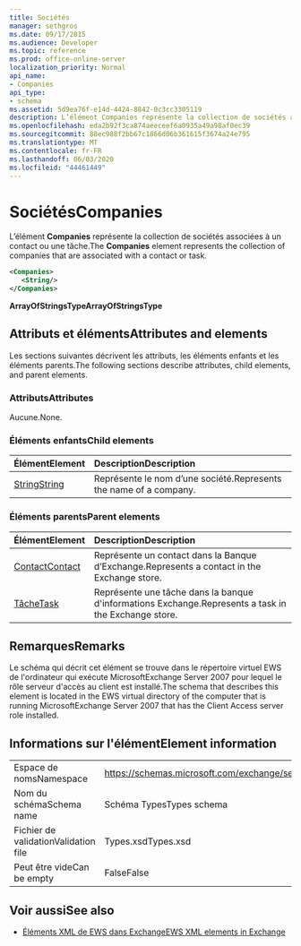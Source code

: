 ```yaml
---
title: Sociétés
manager: sethgros
ms.date: 09/17/2015
ms.audience: Developer
ms.topic: reference
ms.prod: office-online-server
localization_priority: Normal
api_name:
- Companies
api_type:
- schema
ms.assetid: 5d9ea76f-e14d-4424-8842-0c3cc3305119
description: L’élément Companies représente la collection de sociétés associées à un contact ou une tâche.
ms.openlocfilehash: eda2b92f3ca874aeeceef6a0935a49a98af0ec39
ms.sourcegitcommit: 88ec988f2bb67c1866d06b361615f3674a24e795
ms.translationtype: MT
ms.contentlocale: fr-FR
ms.lasthandoff: 06/03/2020
ms.locfileid: "44461449"
---
```

# <a name="companies"></a><span data-ttu-id="cf408-103">Sociétés</span><span class="sxs-lookup"><span data-stu-id="cf408-103">Companies</span></span>

<span data-ttu-id="cf408-104">L’élément **Companies** représente la collection de sociétés associées à un contact ou une tâche.</span><span class="sxs-lookup"><span data-stu-id="cf408-104">The **Companies** element represents the collection of companies that are associated with a contact or task.</span></span> 
  
```xml
<Companies>
   <String/>
</Companies>
```

 <span data-ttu-id="cf408-105">**ArrayOfStringsType**</span><span class="sxs-lookup"><span data-stu-id="cf408-105">**ArrayOfStringsType**</span></span>
## <a name="attributes-and-elements"></a><span data-ttu-id="cf408-106">Attributs et éléments</span><span class="sxs-lookup"><span data-stu-id="cf408-106">Attributes and elements</span></span>

<span data-ttu-id="cf408-107">Les sections suivantes décrivent les attributs, les éléments enfants et les éléments parents.</span><span class="sxs-lookup"><span data-stu-id="cf408-107">The following sections describe attributes, child elements, and parent elements.</span></span>
  
### <a name="attributes"></a><span data-ttu-id="cf408-108">Attributs</span><span class="sxs-lookup"><span data-stu-id="cf408-108">Attributes</span></span>

<span data-ttu-id="cf408-109">Aucune.</span><span class="sxs-lookup"><span data-stu-id="cf408-109">None.</span></span>
  
### <a name="child-elements"></a><span data-ttu-id="cf408-110">Éléments enfants</span><span class="sxs-lookup"><span data-stu-id="cf408-110">Child elements</span></span>

|<span data-ttu-id="cf408-111">**Élément**</span><span class="sxs-lookup"><span data-stu-id="cf408-111">**Element**</span></span>|<span data-ttu-id="cf408-112">**Description**</span><span class="sxs-lookup"><span data-stu-id="cf408-112">**Description**</span></span>|
|:-----|:-----|
|[<span data-ttu-id="cf408-113">String</span><span class="sxs-lookup"><span data-stu-id="cf408-113">String</span></span>](string.md) <br/> |<span data-ttu-id="cf408-114">Représente le nom d’une société.</span><span class="sxs-lookup"><span data-stu-id="cf408-114">Represents the name of a company.</span></span>  <br/> |
   
### <a name="parent-elements"></a><span data-ttu-id="cf408-115">Éléments parents</span><span class="sxs-lookup"><span data-stu-id="cf408-115">Parent elements</span></span>

|<span data-ttu-id="cf408-116">**Élément**</span><span class="sxs-lookup"><span data-stu-id="cf408-116">**Element**</span></span>|<span data-ttu-id="cf408-117">**Description**</span><span class="sxs-lookup"><span data-stu-id="cf408-117">**Description**</span></span>|
|:-----|:-----|
|[<span data-ttu-id="cf408-118">Contact</span><span class="sxs-lookup"><span data-stu-id="cf408-118">Contact</span></span>](contact.md) <br/> |<span data-ttu-id="cf408-119">Représente un contact dans la Banque d’Exchange.</span><span class="sxs-lookup"><span data-stu-id="cf408-119">Represents a contact in the Exchange store.</span></span>  <br/> |
|[<span data-ttu-id="cf408-120">Tâche</span><span class="sxs-lookup"><span data-stu-id="cf408-120">Task</span></span>](task.md) <br/> |<span data-ttu-id="cf408-121">Représente une tâche dans la banque d'informations Exchange.</span><span class="sxs-lookup"><span data-stu-id="cf408-121">Represents a task in the Exchange store.</span></span>  <br/> |
   
## <a name="remarks"></a><span data-ttu-id="cf408-122">Remarques</span><span class="sxs-lookup"><span data-stu-id="cf408-122">Remarks</span></span>

<span data-ttu-id="cf408-123">Le schéma qui décrit cet élément se trouve dans le répertoire virtuel EWS de l'ordinateur qui exécute MicrosoftExchange Server 2007 pour lequel le rôle serveur d'accès au client est installé.</span><span class="sxs-lookup"><span data-stu-id="cf408-123">The schema that describes this element is located in the EWS virtual directory of the computer that is running MicrosoftExchange Server 2007 that has the Client Access server role installed.</span></span>
  
## <a name="element-information"></a><span data-ttu-id="cf408-124">Informations sur l'élément</span><span class="sxs-lookup"><span data-stu-id="cf408-124">Element information</span></span>

|||
|:-----|:-----|
|<span data-ttu-id="cf408-125">Espace de noms</span><span class="sxs-lookup"><span data-stu-id="cf408-125">Namespace</span></span>  <br/> |https://schemas.microsoft.com/exchange/services/2006/types  <br/> |
|<span data-ttu-id="cf408-126">Nom du schéma</span><span class="sxs-lookup"><span data-stu-id="cf408-126">Schema name</span></span>  <br/> |<span data-ttu-id="cf408-127">Schéma Types</span><span class="sxs-lookup"><span data-stu-id="cf408-127">Types schema</span></span>  <br/> |
|<span data-ttu-id="cf408-128">Fichier de validation</span><span class="sxs-lookup"><span data-stu-id="cf408-128">Validation file</span></span>  <br/> |<span data-ttu-id="cf408-129">Types.xsd</span><span class="sxs-lookup"><span data-stu-id="cf408-129">Types.xsd</span></span>  <br/> |
|<span data-ttu-id="cf408-130">Peut être vide</span><span class="sxs-lookup"><span data-stu-id="cf408-130">Can be empty</span></span>  <br/> |<span data-ttu-id="cf408-131">False</span><span class="sxs-lookup"><span data-stu-id="cf408-131">False</span></span>  <br/> |
   
## <a name="see-also"></a><span data-ttu-id="cf408-132">Voir aussi</span><span class="sxs-lookup"><span data-stu-id="cf408-132">See also</span></span>



- [<span data-ttu-id="cf408-133">Éléments XML de EWS dans Exchange</span><span class="sxs-lookup"><span data-stu-id="cf408-133">EWS XML elements in Exchange</span></span>](ews-xml-elements-in-exchange.md)

